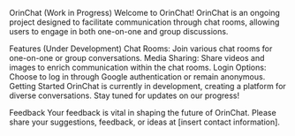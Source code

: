 OrinChat (Work in Progress)
Welcome to OrinChat! OrinChat is an ongoing project designed to facilitate communication through chat rooms, allowing users to engage in both one-on-one and group discussions.

Features (Under Development)
Chat Rooms: Join various chat rooms for one-on-one or group conversations.
Media Sharing: Share videos and images to enrich communication within the chat rooms.
Login Options: Choose to log in through Google authentication or remain anonymous.
Getting Started
OrinChat is currently in development, creating a platform for diverse conversations. Stay tuned for updates on our progress!

Feedback
Your feedback is vital in shaping the future of OrinChat. Please share your suggestions, feedback, or ideas at [insert contact information].
